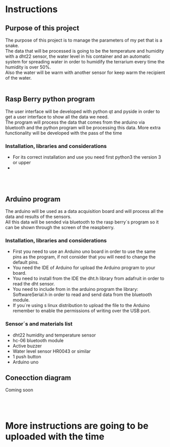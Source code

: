 # Instructions

## Purpose of this project
The purpose of this project is to manage the parameters of my pet that is a snake.
<br>
The data that will be processed is going to be the temperature and humidity with a dht22 sensor, the water level in his container and an automatic system for spreading water in order to humidify the terrarium every time the humidity is over 50%.
<br>
Also the water will be warm with another sensor for keep warm the recipient of the water.
<br><br>

## Rasp Berry python program
The user interface will be developed with python qt and pyside in order to get a user interface to show all the data we need.
<br>
The program will process the data that comes from the arduino via bluetooth and the python program will be processing this data.
More extra functionality will be developed with the pass of the time

### Installation, libraries and considerations
* For its correct installation and use you need first python3 the version 3 or upper
* 
<br><br>

## Arduino program
The arduino will be used as a data acquisition board and will process all the data and results of the sensors.
<br>
All this data will be sended via bluetooth to the rasp berry´s program so it can be shown through the screen of the reaspberry.

### Installation, libraries and considerations
* First you need to use an Arduino uno board in order to use the same pins as the program, if not consider that you will need to change the default pins.
* You need the IDE of Arduino for upload the Arduino program to your board.
* You need to install from the IDE the dht.h library from adafruit in order to read the dht sensor.
* You need to include from in the arduino program the library: SoftwareSerial.h in order to read and send data from the bluetooth module.
* If you´re using s linux distribution to upload the file to the Arduino remember to enable the permissions of writing over the USB port.

### Sensor´s and materials list
* dht22 humidity and temperature sensor
* hc-06 bluetooth module
* Active buzzer
* Water level sensor HR0043 or similar
* 1 push button
* Arduino uno

## Conecction diagram
Coming soon

<br><br>

# More instructions are going to be uploaded with the time

